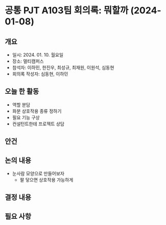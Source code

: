 # 공통 PJT A103팀 회의록: 뭐할까 (2024-01-08)


## 개요
- 일시: 2024. 01. 10. 월요일
- 장소: 멀티캠퍼스
- 참석자: 이하민, 한진우, 최성규, 최재원, 이원석, 심동현
- 회의록 작성자: 심동현, 이하민

## 오늘 한 활동
- 역할 분담
- 화분 상호작용 종류 정하기
- 필요 기능 구상
- 컨설턴트한테 프로젝트 상담


## 안건

## 논의 내용
- 눈사람 모양으로 만들어보자
  - 팔 닿으면 상호작용 가능하게


## 결정 내용


## 필요 사항
